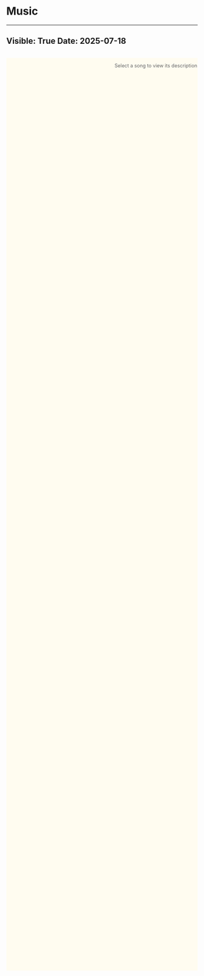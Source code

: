 # Music

---
Visible: True
Date: 2025-07-18
---

<div id="music-container">
    <div id="song-list">
        <!-- Songs will be populated -->
    </div>
    <div id="description-panel">
        <div id="description-content">
            <p>Select a song to view its description</p>
        </div>
    </div>
</div>

<style>
#music-container {
    display: flex;
    gap: 4rem;
    height: 60vh;
    margin: 2rem 0;
    font-family: Inter, -apple-system, BlinkMacSystemFont, 'Segoe UI', sans-serif;
}

#song-list {
    flex: 1;
    overflow: hidden;
    position: relative;
}

#description-panel {
    flex: 1;
    display: flex;
    align-items: center;
    justify-content: center;
    flex-direction: column;
}

#description-content {
    text-align: center;
    color: var(--text-muted, #666);
    flex: 1;
    display: flex;
    flex-direction: column;
    font-size: 0.8rem;
}

.song-item {
    padding: 0.5rem 0;
    cursor: pointer;
    transition: transform 0.5s ease;
}

.song-item:hover {
    transform: translateX(5px);
}


.song-name {
    color: var(--text-color, #100F0F);
    line-height: 1.4;
}

.artist {
    color: var(--text-muted, #666);
    font-size: 0.9em;
}

/* Mobile layout */
@media (max-width: 768px) {
    #music-container {
        flex-direction: column;
        height: 60vh    ;
    }
    
    #description-panel {
        order: -1;
        flex: 0 0 auto;
        margin-bottom: 1rem;

    }
    
    #song-list {
        flex: 1;
    }
}

/* Light mode colors */
#music-container {
    background-color: #FFFCF0;
    color: #100F0F;
}

.song-item.selected::before {
    color: #205EA6;
}

#description-content {
    color: #666;
}

.artist {
    color: #666;
}

.song-name {
    color: #100F0F;
}

/* Dark mode colors */
.dark-mode #music-container {
    background-color: #100F0F;
    color: #CECDC3;
}

.dark-mode .song-item.selected::before {
    color: #4385BE;
}

.dark-mode #description-content {
    color: #999;
}

.dark-mode .artist {
    color: #999;
}

.dark-mode .song-name {
    color: #CECDC3;
}
</style>

<script>
const songs = [
    // Summer 2025
    { period: "Summer 2025", title: "She only knows", artist: "starflyer 59", description: "" },
    { period: "Summer 2025", title: "jeans", artist: "2 hollis", description: "" },
    { period: "Summer 2025", title: "si tu m'aimes demain", artist: "lliona", description: "" },
    
    // Boston
    { period: "Boston", subPeriod: "May", title: "smithereens", artist: "boyish", description: "There was a week where this was literally the only song I listened to." },
    { period: "Boston", subPeriod: "May", title: "rap snitch knishes", artist: "mf doom", description: "" },
    { period: "Boston", subPeriod: "April", title: "i come with mud", artist: "men i trust", description: "" },
    { period: "Boston", subPeriod: "April", title: "flesh without blood", artist: "grimes", description: "" },
    { period: "Boston", subPeriod: "April", title: "glistening", artist: "flipturn", description: "" },
    { period: "Boston", subPeriod: "April", title: "夏夜最後的浪漫", artist: "default", description: "" },
    
    // MATS
    { period: "MATS", subPeriod: "Feb, March", title: "bamboleo", artist: "gipsy kings", description: "Not actually my most played gipsy kings song, but first one I saw on a Fire Force Tik Tok edit." },
    { period: "MATS", subPeriod: "Feb, March", title: "B.O.R (birth of rap)", artist: "lil b", description: "The first song on a Spotify daylist that I ended up saving in entirety." },
    { period: "MATS", subPeriod: "Feb, March", title: "space boy", artist: "Manny laurenko, LUCKI", description: "" },
    { period: "MATS", subPeriod: "Jan", title: "L$D", artist: "A$AP rocky", description: "" },
    { period: "MATS", subPeriod: "Jan", title: "velvet ring", artist: "big thief", description: "" },
    { period: "MATS", subPeriod: "Jan", title: "wild blue", artist: "john mayer", description: "Listening to this song brings back memories of the walk to Lighthaven -- at night, with Julian or Josh, or in the morning under the Berkeley sun." },
    { period: "MATS", subPeriod: "Jan", title: "踊り子", artist: "vaundy", description: "I think of Building C -- our little Neel scholar abode with its soft tofu lights and fuzzy carpet." },
    
    // Sophomore Fall
    { period: "Sophomore Fall", title: "ma meillure ennemie", artist: "stromae, pomme, Arcane", description: "I remember watching Arcane season 2 in Addison's apartment during Harvard/Yale with all my friends in town. Harris and Oliver were no life-ing poker, and Addison was trying to build hexbugs out of tooth brush heads." },
    { period: "Sophomore Fall", title: "west savannah", artist: "isaiah rashad, SZA", description: "" },
    { period: "Sophomore Fall", title: "", artist: "laufey", description: "Yay laufey!" },
    
    // Summer 2024
    { period: "Summer 2024", subPeriod: "July", title: "no one noticed", artist: "the marias", description: "" },
    { period: "Summer 2024", subPeriod: "July", title: "do ya think im sexy?", artist: "rod stewart", description: "Isabella introduced me to this song, her Dad loved it. She has a wonderful taste in music. Some blend of the Beatles and the worst bay area rap you've ever heard." },
    { period: "Summer 2024", subPeriod: "July", title: "casual", artist: "chappel roan", description: "" },
    { period: "Summer 2024", subPeriod: "June", title: "unlock it", artist: "Abra, playboy carti, boys noize", description: "I think of the walk from my apartment to 177 Huntington. The little park on the corner by Bluemoon Smoke Shop, filled with stinky summer geese." },
    { period: "Summer 2024", subPeriod: "June", title: "marked till death", artist: "meat computer", description: "There's a line in this song, 'you ever pooped your pants?' that Oliver found hilarious. He put it into a playlist when he was dating Skylar." },
    { period: "Summer 2024", subPeriod: "June", title: "i luv it", artist: "camila cabello, playboy carti", description: "" },
    { period: "Summer 2024", subPeriod: "May", title: "end of the beginning", artist: "djo", description: "" },
    { period: "Summer 2024", subPeriod: "May", title: "love lost", artist: "mac miller, the temper trap", description: "Blue bike rides across the bridge on Mass ave." },
    { period: "Summer 2024", subPeriod: "May", title: "A$AP forever (feat. moby)", artist: "A$AP Rocky, moby", description: "Isabella put me on A$AP." },
    { period: "Summer 2024", subPeriod: "May", title: "everything is romantic", artist: "charlie xcx", description: "" },
    { period: "Summer 2024", subPeriod: "April", title: "vete", artist: "kevin kaarl", description: "" },
    { period: "Summer 2024", subPeriod: "April", title: "over the moon", artist: "the marias", description: "" },
    
    // Freshman Spring (London)
    { period: "Freshman Spring (London)", subPeriod: "March, April", title: "know my name", artist: "snow strippers", description: "Blasting this in my suite, door open, working on some random paper with Josh Clymer. And also trying to solve intervening on intermediate states with NNsight. Avi loved Snow Strippers." },
    { period: "Freshman Spring (London)", subPeriod: "March, April", title: "you and i", artist: "lucidbeatz, emilia ali", description: "" },
    { period: "Freshman Spring (London)", subPeriod: "March, April", title: "i like the way you kiss me", artist: "artemas", description: "Song of the times. Ananya loved this one too." },
    { period: "Freshman Spring (London)", subPeriod: "March, April", title: "oblivion", artist: "grimes", description: "" },
    { period: "Freshman Spring (London)", subPeriod: "March, April", title: "kerosene", artist: "crystal castles", description: "The gym on the first floor of Chapter Spitalfelds." },
    { period: "Freshman Spring (London)", subPeriod: "April", title: "intro", artist: "end of the world", description: "" },
    { period: "Freshman Spring (London)", subPeriod: "Jan, Feb", title: "dolomeals", artist: "medhane", description: "The walk to St. Catherine's Docks, on the one or two days that semester where I actually went to school." },
    { period: "Freshman Spring (London)", subPeriod: "Jan, Feb", title: "johnny p's caddy", artist: "benny the butcher, J.cole", description: "" },
    { period: "Freshman Spring (London)", subPeriod: "Jan, Feb", title: "daughters", artist: "john mayer", description: "" },
    { period: "Freshman Spring (London)", subPeriod: "Jan, Feb", title: "sunrise", artist: "norah jones", description: "" },
    
    // Freshman Fall
    { period: "Freshman Fall", subPeriod: "December", title: "godlight", artist: "noah kahan", description: "" },
    { period: "Freshman Fall", subPeriod: "December", title: "from eden", artist: "hozier", description: "" },
    { period: "Freshman Fall", subPeriod: "Sept, Oct, Nov", title: "organon", artist: "men i trust", description: "I played this in the Cass/Jiji/Paige's dorm sometimes, staring at the orange glow cast by the sunset lamp." },
    { period: "Freshman Fall", subPeriod: "Sept, Oct, Nov", title: "lifelong song", artist: "men i trust", description: "I remember the Fall rains in Boston, the nipping cold as it settled into Winter. I was alone a lot this semester -- this song reminds me of the tunnel connector by Curry." },
    { period: "Freshman Fall", subPeriod: "Sept, Oct, Nov", title: "can you hear the music", artist: "ludwig goransson", description: "" },
    { period: "Freshman Fall", subPeriod: "Sept, Oct, Nov", title: "paris, texas", artist: "lana del rey, SYML", description: "" },
    { period: "Freshman Fall", subPeriod: "Sept, Oct, Nov", title: "west coast", artist: "lana del rey", description: "I remember listening to this on a Southwest flight. It felt stale, weird, but I listened to it anyhow." },
    { period: "Freshman Fall", subPeriod: "Sept, Oct, Nov", title: "say yes to heaven", artist: "lana del rey", description: "" },
    
    // Summer 2023
    { period: "Summer 2023", title: "manana", artist: "tainy, young miko, the marias", description: "" },
    { period: "Summer 2023", title: "tommy hanks", artist: "jakey", description: "This was a weird period in my life. I wasn't very happy that summer." },
    
    // Senior Spring
    { period: "Senior Spring", subPeriod: "Part 2", title: "i wonder", artist: "kanye west", description: "I blasted kanye in the car a bunch second semester. Right around college app release date, I listened to a lot of Graduation in particular." },
    { period: "Senior Spring", subPeriod: "Part 2", title: "nonviolent communication", artist: "metro boomin", description: "" },
    { period: "Senior Spring", subPeriod: "Part 2", title: "flashing lights", artist: "kanye", description: "" },
    { period: "Senior Spring", subPeriod: "Part 1", title: "you wouldn't know", artist: "zac crook", description: "" },
    
    // Senior Winter
    { period: "Senior Winter", title: "that nicotine", artist: "ava beathard", description: "" },
    { period: "Senior Winter", title: "superstar", artist: "boyish", description: "" },
    { period: "Senior Winter", title: "i got it", artist: "masho", description: "" },
    
    // Summer 2022
    { period: "Summer 2022", title: "uneasy", artist: "metronomy, spill tab", description: "" },
    { period: "Summer 2022", title: "temple of the dragon", artist: "adam brian paul", description: "" },
    
    // Junior Year
    { period: "Junior Year", title: "lovely day", artist: "bill withers", description: "Mrs. Johnson-West played this song for our history class." },
    { period: "Junior Year", title: "split", artist: "88rising, niki", description: "" },
    
    // Summer 2021 (Lifeguarding)
    { period: "Summer 2021 (Lifeguarding)", title: "beach bunny", artist: "cloud 9", description: "The drive in my Subaru outback to the Bellaire Rec Center." },
    { period: "Summer 2021 (Lifeguarding)", title: "brazil", artist: "declan mckenna", description: "" },
    { period: "Summer 2021 (Lifeguarding)", title: "freaks", artist: "surf curse", description: "" },
    { period: "Summer 2021 (Lifeguarding)", title: "karma", artist: "sarah kinsley", description: "I swam a lot that summer with the Coogs -- we practiced in a weird, really sunny outdoor location." },
    
    // Late COVID
    { period: "Late COVID", title: "hip", artist: "Mamamoo", description: "" },
    { period: "Late COVID", title: "bad girl", artist: "wooah", description: "" },
    
    // Freshman Year
    { period: "Freshman Year", title: "the louvre", artist: "lorde", description: "" },
    { period: "Freshman Year", title: "righteous", artist: "juice wrld", description: "" },
    { period: "Freshman Year", title: "ribs", artist: "lorde", description: "This was Ananya's favorite Lorde song." },
    { period: "Freshman Year", title: "drunk", artist: "keshi", description: "" },
    { period: "Freshman Year", title: "skeletons", artist: "keshi", description: "" },
    { period: "Freshman Year", title: "lowkey", artist: "niki", description: "I was sad a lot during freshman/sophomore year." }
];

let currentIndex = 0;
let songElements = [];
let scrollAccumulator = 0;
let scrollThreshold = 25;
let touchScrollThreshold = 25;
let touchStartY = 0;

function renderSongs() {
    const songList = document.getElementById('song-list');
    songList.innerHTML = '';
    songElements = [];
    
    updateVisibleSongs();
    
    // Select first song by default
    selectSong(0);
}

function updateVisibleSongs() {
    const songList = document.getElementById('song-list');
    const visibleCount = Math.min(15, songs.length);
    
    // Clear existing content
    songList.innerHTML = '';
    
    // Calculate the range of songs to display - selected song at top
    const startIndex = currentIndex;
    const endIndex = Math.min(startIndex + visibleCount, songs.length);
    
    // Add songs in the visible range
    for (let i = startIndex; i < endIndex; i++) {
        const song = songs[i];
        
        const songItem = document.createElement('div');
        songItem.className = 'song-item';
        songItem.setAttribute('data-index', i);
        
        if (i === currentIndex) {
            songItem.classList.add('selected');
        }
        
        const songName = document.createElement('div');
        songName.className = 'song-name';
        const prefix = (i === currentIndex) ? '> ' : '';
        songName.textContent = prefix + (song.title || '(untitled)');
        
        const artist = document.createElement('div');
        artist.className = 'artist';
        artist.textContent = `(${song.artist})`;
        
        songItem.appendChild(songName);
        songItem.appendChild(artist);
        
        songItem.addEventListener('click', () => {
            selectSong(i);
        });
        
        songList.appendChild(songItem);
    }
    
    // If we're near the end and don't have enough songs, add songs from the beginning
    if (endIndex - startIndex < visibleCount) {
        const remaining = visibleCount - (endIndex - startIndex);
        for (let i = 0; i < remaining && i < songs.length; i++) {
            const song = songs[i];
            
            const songItem = document.createElement('div');
            songItem.className = 'song-item';
            songItem.setAttribute('data-index', i);
            
            if (i === currentIndex) {
                songItem.classList.add('selected');
            }
            
            const songName = document.createElement('div');
            songName.className = 'song-name';
            const prefix = (i === currentIndex) ? '> ' : '';
            songName.textContent = prefix + (song.title || '(untitled)');
            
            const artist = document.createElement('div');
            artist.className = 'artist';
            artist.textContent = `(${song.artist})`;
            
            songItem.appendChild(songName);
            songItem.appendChild(artist);
            
            songItem.addEventListener('click', () => {
                selectSong(i);
            });
            
            songList.appendChild(songItem);
        }
    }
}

function selectSong(index) {
    currentIndex = index;
    
    // Update description
    updateDescription(songs[index]);
    
    // Re-render with selected song at top
    updateVisibleSongs();
}

function updateDescription(song) {
    const descriptionContent = document.getElementById('description-content');
    const periodInfo = song.subPeriod ? `${song.period} - ${song.subPeriod}` : song.period;
    
    if (song.description) {
        descriptionContent.innerHTML = `
            <div style="margin-bottom: 1rem; font-size: 0.7rem; opacity: 0.7;">${currentIndex + 1}/${songs.length}</div>
            <div style="margin-bottom: 1rem;">${song.description}</div>
            <div style="font-style: italic;">${periodInfo}</div>
        `;
    } else {
        descriptionContent.innerHTML = `
            <div style="margin-bottom: 1rem; font-size: 0.7rem; opacity: 0.7;">${currentIndex + 1}/${songs.length}</div>
            <div style="margin-bottom: 1rem; font-style: italic;">No description available</div>
            <div style="font-style: italic;">${periodInfo}</div>
        `;
    }
}


function navigateUp() {
    if (currentIndex > 0) {
        selectSong(currentIndex - 1);
    } else {
        // Wrap to last song
        selectSong(songs.length - 1);
    }
}

function navigateDown() {
    if (currentIndex < songs.length - 1) {
        selectSong(currentIndex + 1);
    } else {
        // Wrap to first song
        selectSong(0);
    }
}

// Keyboard navigation
document.addEventListener('keydown', (e) => {
    // Only handle arrow keys when the music container is in view
    const musicContainer = document.getElementById('music-container');
    const rect = musicContainer.getBoundingClientRect();
    const isInView = rect.top >= 0 && rect.bottom <= window.innerHeight;
    
    if (isInView || document.activeElement.closest('#music-container')) {
        if (e.key === 'ArrowUp') {
            e.preventDefault();
            navigateUp();
        } else if (e.key === 'ArrowDown') {
            e.preventDefault();
            navigateDown();
        }
    }
});

// Initialize when page loads
function initializeMusicPlayer() {
    renderSongs();
    
    // Mouse wheel/trackpad scroll navigation with accumulation (anywhere on screen)
    document.addEventListener('wheel', (e) => {
        // Only handle scroll if music container is visible
        const musicContainer = document.getElementById('music-container');
        const rect = musicContainer.getBoundingClientRect();
        const isInView = rect.top < window.innerHeight && rect.bottom > 0;
        
        if (!isInView) return;
        
        e.preventDefault();
        
        scrollAccumulator += Math.abs(e.deltaY);
        
        if (scrollAccumulator >= scrollThreshold) {
            scrollAccumulator = 0;
            
            if (e.deltaY > 0) {
                // Scroll down - next song
                navigateDown();
            } else {
                // Scroll up - previous song
                navigateUp();
            }
        }
    });

    // Touch events for mobile
    document.addEventListener('touchstart', (e) => {
        const musicContainer = document.getElementById('music-container');
        const rect = musicContainer.getBoundingClientRect();
        const isInView = rect.top < window.innerHeight && rect.bottom > 0;
        
        if (isInView) {
            touchStartY = e.touches[0].clientY;
        }
    });

    document.addEventListener('touchmove', (e) => {
        const musicContainer = document.getElementById('music-container');
        const rect = musicContainer.getBoundingClientRect();
        const isInView = rect.top < window.innerHeight && rect.bottom > 0;
        
        if (!isInView) return;
        
        const touchY = e.touches[0].clientY;
        const deltaY = touchStartY - touchY;
        
        if (Math.abs(deltaY) > touchScrollThreshold) { // Threshold for touch swipe
            e.preventDefault();
            
            if (deltaY > 0) {
                // Swipe up - next song
                navigateDown();
            } else {
                // Swipe down - previous song
                navigateUp();
            }
            
            touchStartY = touchY; // Reset for continuous swiping
        }
    });
}

// Initialize based on DOM state
if (document.readyState === 'loading') {
    document.addEventListener('DOMContentLoaded', initializeMusicPlayer);
} else {
    initializeMusicPlayer();
}
</script>